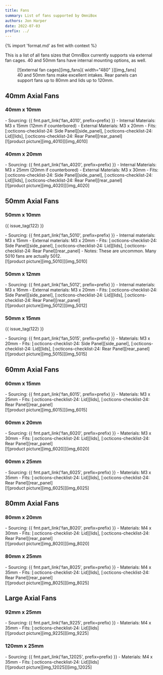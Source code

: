 ```yaml
---
title: Fans
summary: List of fans supported by OmniBox
authors: Jon Harper
date: 2022-07-03
prefix: ../
---
```


{% import 'format.md' as fmt with context %}

This is a list of all fans sizes that OmniBox currently supports via external fan cages. 40 and 50mm fans have
internal mounting options, as well.

<figure markdown>
  [![external fan cages][img_fans]{ width="480" }][img_fans]
  <figcaption>40 and 50mm fans make excellent intakes. Rear panels can support fans up to 80mm and lids up to 120mm.</figcaption>
</figure>

## 40mm Axial Fans

### 40mm x 10mm

<div markdown class="jh-grid-container jh-grid-2">
<div markdown class="jh-grid-para">
- Sourcing: {{ fmt.part_link('fan_4010', prefix=prefix) }}
- Internal Materials: M3 x 15mm (12mm if counterbored)
- External Materials: M3 x 20mm
- Fits: [:octicons-checklist-24: Side Panel][side_panel], [:octicons-checklist-24: Lid][lids], [:octicons-checklist-24: Rear Panel][rear_panel]
</div>
<div markdown class="jh-grid-img">
[![product picture][img_4010]][img_4010]
</div>
</div>

### 40mm x 20mm

<div markdown class="jh-grid-container jh-grid-2">
<div markdown class="jh-grid-para">
- Sourcing: {{ fmt.part_link('fan_4020', prefix=prefix) }}
- Internal Materials: M3 x 25mm (20mm if counterbored)
- External Materials: M3 x 30mm
- Fits: [:octicons-checklist-24: Side Panel][side_panel], [:octicons-checklist-24: Lid][lids], [:octicons-checklist-24: Rear Panel][rear_panel]

</div>
<div markdown class="jh-grid-img">
[![product picture][img_4020]][img_4020]
</div>
</div>

## 50mm Axial Fans

### 50mm x 10mm

{{ issue_tag(122) }}

<div markdown class="jh-grid-container jh-grid-2">
<div markdown class="jh-grid-para">
- Sourcing: {{ fmt.part_link('fan_5010', prefix=prefix) }}
- Internal materials: M3 x 15mm
- External materials: M3 x 20mm
- Fits: [:octicons-checklist-24: Side Panel][side_panel], [:octicons-checklist-24: Lid][lids], [:octicons-checklist-24: Rear Panel][rear_panel]
- Notes: These are uncommon. Many 5010 fans are actually 5012.
</div>
<div markdown class="jh-grid-img">
[![product picture][img_5010]][img_5010]
</div>
</div>

### 50mm x 12mm

<div markdown class="jh-grid-container jh-grid-2">
<div markdown class="jh-grid-para">
- Sourcing: {{ fmt.part_link('fan_5012', prefix=prefix) }}
- Internal materials: M3 x 16mm
- External materials: M3 x 20mm
- Fits: [:octicons-checklist-24: Side Panel][side_panel], [:octicons-checklist-24: Lid][lids], [:octicons-checklist-24: Rear Panel][rear_panel]

</div>
<div markdown class="jh-grid-img">
[![product picture][img_5012]][img_5012]
</div>
</div>

### 50mm x 15mm

{{ issue_tag(122) }}

<div markdown class="jh-grid-container jh-grid-2">
<div markdown class="jh-grid-para">
- Sourcing: {{ fmt.part_link('fan_5015', prefix=prefix) }}
- Materials: M3 x 20mm
- Fits: [:octicons-checklist-24: Side Panel][side_panel], [:octicons-checklist-24: Lid][lids], [:octicons-checklist-24: Rear Panel][rear_panel]
</div>
<div markdown class="jh-grid-img">
[![product picture][img_5015]][img_5015]
</div>
</div>

## 60mm Axial Fans

### 60mm x 15mm

<div markdown class="jh-grid-container jh-grid-2">
<div markdown class="jh-grid-para">
- Sourcing: {{ fmt.part_link('fan_6015', prefix=prefix) }}
- Materials: M3 x 25mm
- Fits: [:octicons-checklist-24: Lid][lids], [:octicons-checklist-24: Rear Panel][rear_panel]
</div>
<div markdown class="jh-grid-img">
[![product picture][img_6015]][img_6015]
</div>
</div>

### 60mm x 20mm

<div markdown class="jh-grid-container jh-grid-2">
<div markdown class="jh-grid-para">
- Sourcing: {{ fmt.part_link('fan_6020', prefix=prefix) }}
- Materials: M3 x 30mm
- Fits: [:octicons-checklist-24: Lid][lids], [:octicons-checklist-24: Rear Panel][rear_panel]
</div>
<div markdown class="jh-grid-img">
[![product picture][img_6020]][img_6020]
</div>
</div>

### 60mm x 25mm

<div markdown class="jh-grid-container jh-grid-2">
<div markdown class="jh-grid-para">
- Sourcing: {{ fmt.part_link('fan_6025', prefix=prefix) }}
- Materials: M3 x 35mm
- Fits: [:octicons-checklist-24: Lid][lids], [:octicons-checklist-24: Rear Panel][rear_panel]
</div>
<div markdown class="jh-grid-img">
[![product picture][img_6025]][img_6025]
</div>
</div>

## 80mm Axial Fans

### 80mm x 20mm

<div markdown class="jh-grid-container jh-grid-2">
<div markdown class="jh-grid-para">
- Sourcing: {{ fmt.part_link('fan_8020', prefix=prefix) }}
- Materials: M4 x 30mm
- Fits: [:octicons-checklist-24: Lid][lids], [:octicons-checklist-24: Rear Panel][rear_panel]
</div>
<div markdown class="jh-grid-img">
[![product picture][img_8020]][img_8020]
</div>
</div>

### 80mm x 25mm

<div markdown class="jh-grid-container jh-grid-2">
<div markdown class="jh-grid-para">
- Sourcing: {{ fmt.part_link('fan_8025', prefix=prefix) }}
- Materials: M4 x 35mm
- Fits: [:octicons-checklist-24: Lid][lids], [:octicons-checklist-24: Rear Panel][rear_panel]

</div>
<div markdown class="jh-grid-img">
[![product picture][img_8025]][img_8025]
</div>
</div>

## Large Axial Fans

### 92mm x 25mm

<div markdown class="jh-grid-container jh-grid-2">
<div markdown class="jh-grid-para">
- Sourcing: {{ fmt.part_link('fan_9225', prefix=prefix) }}
- Materials: M4 x 35mm
- Fits: [:octicons-checklist-24: Lid][lids]
</div>
<div markdown class="jh-grid-img">
[![product picture][img_9225]][img_9225]
</div>
</div>

### 120mm x 25mm

<div markdown class="jh-grid-container jh-grid-2">
<div markdown class="jh-grid-para">
- Sourcing: {{ fmt.part_link('fan_12025', prefix=prefix) }}
- Materials: M4 x 35mm
- Fits: [:octicons-checklist-24: Lid][lids]
</div>
<div markdown class="jh-grid-img">
[![product picture][img_12025]][img_12025]
</div>
</div>

[side_panel]:   side.md         "Side Panel options"
[lids]:         lid.md          "Lid options"
[rear_panel]:   rear.md         "Rear Panel options"
[img_fans]: ../img/components/fans.webp

[img_4010]: ../img/parts/fan_4010.webp
[img_4020]: ../img/parts/fan_4020.webp
[img_5010]: ../img/parts/fan_5010.webp
[img_5012]: ../img/parts/fan_5012.webp
[img_5015]: ../img/parts/fan_5015.webp
[img_6015]: ../img/parts/fan_6015.webp
[img_6020]: ../img/parts/fan_6020.webp
[img_6025]: ../img/parts/fan_6025.webp
[img_8020]: ../img/parts/fan_8020.webp
[img_8025]: ../img/parts/fan_8025.webp
[img_9225]: ../img/parts/fan_9225.webp
[img_12025]: ../img/parts/fan_12025.webp
